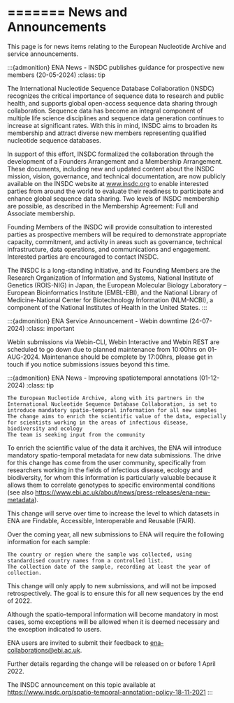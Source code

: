 =======
News and Announcements
=======

This page is for news items relating to the European Nucleotide Archive and service announcements.

:::{admonition} ENA News - INSDC publishes guidance for prospective new members (20-05-2024) 
:class: tip

The International Nucleotide Sequence Database Collaboration (INSDC) recognizes the critical importance of sequence data to research and public health, and supports global open-access sequence data sharing through collaboration. Sequence data has become an integral component of multiple life science disciplines and sequence data generation continues to increase at significant rates. With this in mind, INSDC aims to broaden its membership and attract diverse new members representing qualified nucleotide sequence databases.

In support of this effort, INSDC formalized the collaboration through the development of a Founders Arrangement and a Membership Arrangement. These documents, including new and updated content about the INSDC mission, vision, governance, and technical documentation, are now publicly available on the INSDC website at www.insdc.org to enable interested parties from around the world to evaluate their readiness to participate and enhance global sequence data sharing. Two levels of INSDC membership are possible, as described in the Membership Agreement: Full and Associate membership.

Founding Members of the INSDC will provide consultation to interested parties as prospective members will be required to demonstrate appropriate capacity, commitment, and activity in areas such as governance, technical infrastructure, data operations, and communications and engagement. Interested parties are encouraged to contact INSDC.

The INSDC is a long-standing initiative, and its Founding Members are the Research Organization of Information and Systems, National Institute of Genetics (ROIS-NIG) in Japan, the European Molecular Biology Laboratory – European Bioinformatics Institute (EMBL-EBI), and the National Library of Medicine-National Center for Biotechnology Information (NLM-NCBI), a component of the National Institutes of Health in the United States.
:::

:::{admonition} ENA Service Announcement - Webin downtime (24-07-2024)
:class: important

Webin submissions via Webin-CLI, Webin Interactive and Webin REST are scheduled to go down due to planned maintenance from 10:00hrs on 01-AUG-2024. Maintenance should be complete by 17:00hrs, please get in touch if you notice submissions issues beyond this time.

:::{admonition}  ENA News - Improving spatiotemporal annotations (01-12-2024)
:class: tip

    The European Nucleotide Archive, along with its partners in the International Nucleotide Sequence Database Collaboration, is set to introduce mandatory spatio-temporal information for all new samples
    The change aims to enrich the scientific value of the data, especially for scientists working in the areas of infectious disease, biodiversity and ecology
    The team is seeking input from the community

To enrich the scientific value of the data it archives, the ENA will introduce mandatory spatio-temporal metadata for new data submissions. The drive for this change has come from the user community, specifically from researchers working in the fields of infectious disease, ecology and biodiversity, for whom this information is particularly valuable because it allows them to correlate genotypes to specific environmental conditions (see also https://www.ebi.ac.uk/about/news/press-releases/ena-new-metadata).

This change will serve over time to increase the level to which datasets in ENA are Findable, Accessible, Interoperable and Reusable (FAIR).

Over the coming year, all new submissions to ENA will require the following information for each sample:

    The country or region where the sample was collected, using standardised country names from a controlled list.
    The collection date of the sample, recording at least the year of collection.

This change will only apply to new submissions, and will not be imposed retrospectively. The goal is to ensure this for all new sequences by the end of 2022.

Although the spatio-temporal information will become mandatory in most cases, some exceptions will be allowed when it is deemed necessary and the exception indicated to users.

ENA users are invited to submit their feedback to ena-collaborations@ebi.ac.uk.

Further details regarding the change will be released on or before 1 April 2022. 

The INSDC announcement on this topic available at https://www.insdc.org/spatio-temporal-annotation-policy-18-11-2021
:::


